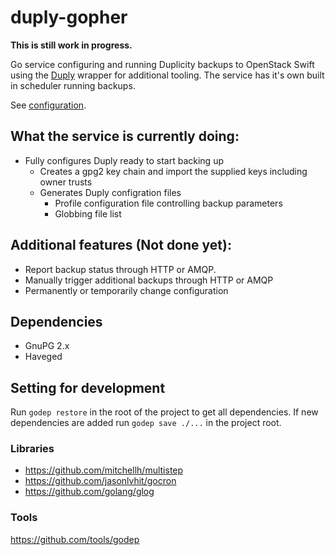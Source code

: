 
# duply-gopher

**This is still work in progress.**

Go service configuring and running Duplicity backups to OpenStack Swift using the [Duply](http://duply.net/) wrapper for
additional tooling. The service has it's own built in scheduler running backups.

See [configuration](docs/configuration.md).

## What the service is currently doing:

- Fully configures Duply ready to start backing up
  - Creates a gpg2 key chain and import the supplied keys including owner trusts
  - Generates Duply configration files
    - Profile configuration file controlling backup parameters
    - Globbing file list

## Additional features (Not done yet):

- Report backup status through HTTP or AMQP.
- Manually trigger additional backups through HTTP or AMQP
- Permanently or temporarily change configuration

## Dependencies

- GnuPG 2.x
- Haveged

## Setting for development

Run `godep restore` in the root of the project to get all dependencies.
If new dependencies are added run `godep save ./...` in the project root.

### Libraries

- https://github.com/mitchellh/multistep
- https://github.com/jasonlvhit/gocron
- https://github.com/golang/glog

### Tools

https://github.com/tools/godep
